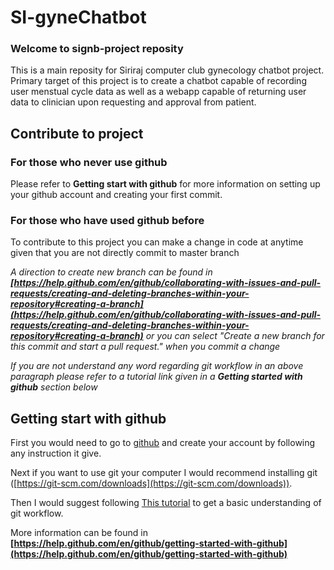 # SI-gyneChatbot
### Welcome to signb-project reposity
This is a main reposity for Siriraj computer club gynecology chatbot project. Primary target of this project is to create a chatbot capable of recording user menstual cycle data as well as a webapp capable of returning user data to clinician upon requesting and approval from patient.

## Contribute to project
### For those who never use github 
Please refer to **Getting start with github** for more information on setting up your github account and creating your first commit.

### For those who have used github before
To contribute to this project you can make a change in code at anytime given that you are not directly commit to master branch 

*A direction to create new branch can be found in __[https://help.github.com/en/github/collaborating-with-issues-and-pull-requests/creating-and-deleting-branches-within-your-repository#creating-a-branch](https://help.github.com/en/github/collaborating-with-issues-and-pull-requests/creating-and-deleting-branches-within-your-repository#creating-a-branch)__ or you can select "Create a new branch for this commit and start a pull request." when you commit a change*

*If you are not understand any word regarding git workflow in an above paragraph please refer to a tutorial link given in a __Getting started with github__ section below*

## Getting start with github
First you would need to go to [github](https://github.com/) and create your account by following any instruction it give.

Next if you want to use git your computer I would recommend installing git ([https://git-scm.com/downloads](https://git-scm.com/downloads)). 

Then I would suggest following [This tutorial](https://guides.github.com/activities/hello-world/) to get a basic understanding of git workflow.

More information can be found in **[https://help.github.com/en/github/getting-started-with-github](https://help.github.com/en/github/getting-started-with-github)**
